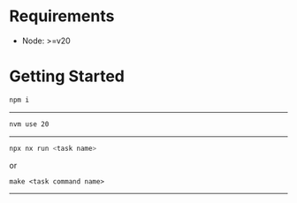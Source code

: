 # Requirements

- Node: >=v20

# Getting Started

```bash
npm i
```
---
```bash
nvm use 20
```
----
```bash
npx nx run <task name>
```

or

```
make <task command name>
```
----
